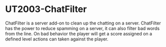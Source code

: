 # UT2003-ChatFilter

ChatFilter is a server add-on to clean up the chatting on a server. ChatFilter has the power to reduce spamming on a server, it can also filter bad words from the line. On bad behavior the player will get a score assigned on a defined level actions can taken against the player.
